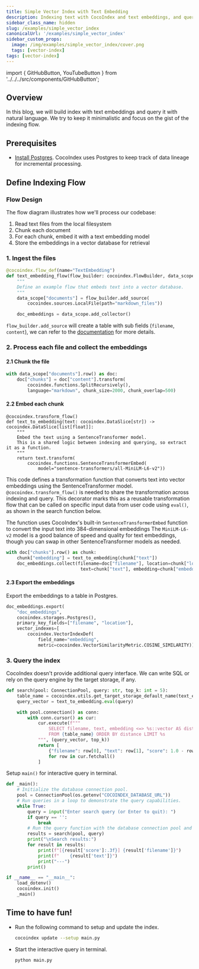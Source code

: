 ```yaml
---
title: Simple Vector Index with Text Embedding
description: Indexing text with CocoIndex and text embeddings, and query it with natural language.
sidebar_class_name: hidden
slug: /examples/simple_vector_index
canonicalUrl: '/examples/simple_vector_index'
sidebar_custom_props:
  image: /img/examples/simple_vector_index/cover.png
  tags: [vector-index]
tags: [vector-index]
---
```


import { GitHubButton, YouTubeButton } from '../../../src/components/GitHubButton';

<GitHubButton url="https://github.com/cocoindex-io/cocoindex/tree/main/examples/text_embedding"/>


## Overview
In this blog, we will build index with text embeddings and query it with natural language. 
We try to keep it minimalistic and focus on the gist of the indexing flow.


## Prerequisites

- [Install Postgres](https://cocoindex.io/docs/getting_started/installation).
CocoIndex uses Postgres to keep track of data lineage for incremental processing. 

## Define Indexing Flow

### Flow Design
The flow diagram illustrates how we'll process our codebase:
1. Read text files from the local filesystem
2. Chunk each document
3. For each chunk, embed it with a text embedding model
4. Store the embeddings in a vector database for retrieval

### 1. Ingest the files

```python
@cocoindex.flow_def(name="TextEmbedding")
def text_embedding_flow(flow_builder: cocoindex.FlowBuilder, data_scope: cocoindex.DataScope):
    """
    Define an example flow that embeds text into a vector database.
    """
    data_scope["documents"] = flow_builder.add_source(
        cocoindex.sources.LocalFile(path="markdown_files"))

    doc_embeddings = data_scope.add_collector()
```

`flow_builder.add_source` will create a table with sub fields (`filename`, `content`), we can refer to the [documentation](https://cocoindex.io/docs/ops/sources) for more details.


### 2. Process each file and collect the embeddings

#### 2.1 Chunk the file

```python
with data_scope["documents"].row() as doc:
    doc["chunks"] = doc["content"].transform(
        cocoindex.functions.SplitRecursively(),
        language="markdown", chunk_size=2000, chunk_overlap=500)
```



#### 2.2 Embed each chunk 

```
@cocoindex.transform_flow()
def text_to_embedding(text: cocoindex.DataSlice[str]) -> cocoindex.DataSlice[list[float]]:
    """
    Embed the text using a SentenceTransformer model.
    This is a shared logic between indexing and querying, so extract it as a function.
    """
    return text.transform(
        cocoindex.functions.SentenceTransformerEmbed(
            model="sentence-transformers/all-MiniLM-L6-v2"))
```

This code defines a transformation function that converts text into vector embeddings using the SentenceTransformer model.
`@cocoindex.transform_flow()` is needed to share the transformation across indexing and query.
This decorator marks this as a reusable transformation flow that can be called on specific input data from user code using `eval()`, as shown in the search function below.

The function uses CocoIndex's built-in `SentenceTransformerEmbed` function to convert the input text into 384-dimensional embeddings
The `MiniLM-L6-v2` model is a good balance of speed and quality for text embeddings, though you can swap in other SentenceTransformer models as needed.


```python
with doc["chunks"].row() as chunk:
    chunk["embedding"] = text_to_embedding(chunk["text"])
    doc_embeddings.collect(filename=doc["filename"], location=chunk["location"],
                            text=chunk["text"], embedding=chunk["embedding"])
```


#### 2.3 Export the embeddings

Export the embeddings to a table in Postgres.

```python
doc_embeddings.export(
    "doc_embeddings",
    cocoindex.storages.Postgres(),
    primary_key_fields=["filename", "location"],
    vector_indexes=[
        cocoindex.VectorIndexDef(
            field_name="embedding",
            metric=cocoindex.VectorSimilarityMetric.COSINE_SIMILARITY)])
```

### 3. Query the index

CocoIndex doesn't provide additional query interface. We can write SQL or rely on the query engine by the target storage, if any.

```python
def search(pool: ConnectionPool, query: str, top_k: int = 5):
    table_name = cocoindex.utils.get_target_storage_default_name(text_embedding_flow, "doc_embeddings")
    query_vector = text_to_embedding.eval(query)

    with pool.connection() as conn:
        with conn.cursor() as cur:
            cur.execute(f"""
                SELECT filename, text, embedding <=> %s::vector AS distance
                FROM {table_name} ORDER BY distance LIMIT %s
            """, (query_vector, top_k))
            return [
                {"filename": row[0], "text": row[1], "score": 1.0 - row[2]}
                for row in cur.fetchall()
            ]
```

Setup `main()` for interactive query in terminal.

```python
def _main():
    # Initialize the database connection pool.
    pool = ConnectionPool(os.getenv("COCOINDEX_DATABASE_URL"))
    # Run queries in a loop to demonstrate the query capabilities.
    while True:
        query = input("Enter search query (or Enter to quit): ")
        if query == '':
            break
        # Run the query function with the database connection pool and the query.
        results = search(pool, query)
        print("\nSearch results:")
        for result in results:
            print(f"[{result['score']:.3f}] {result['filename']}")
            print(f"    {result['text']}")
            print("---")
        print()

if __name__ == "__main__":
    load_dotenv()
    cocoindex.init()
    _main()
```


## Time to have fun!
- Run the following command to setup and update the index.

    ```sh
    cocoindex update --setup main.py
    ```

- Start the interactive query in terminal.
    ```sh
    python main.py
    ```